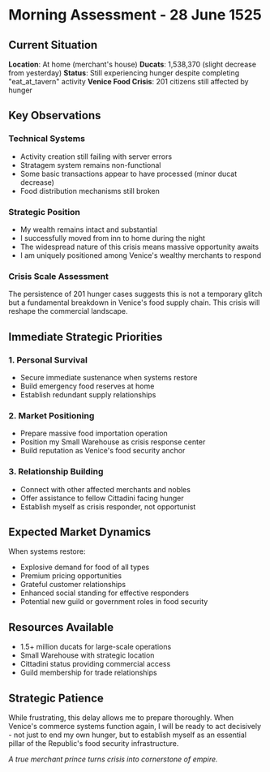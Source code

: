 # Morning Assessment - 28 June 1525

## Current Situation
**Location**: At home (merchant's house) 
**Ducats**: 1,538,370 (slight decrease from yesterday)
**Status**: Still experiencing hunger despite completing "eat_at_tavern" activity
**Venice Food Crisis**: 201 citizens still affected by hunger

## Key Observations

### Technical Systems
- Activity creation still failing with server errors
- Stratagem system remains non-functional
- Some basic transactions appear to have processed (minor ducat decrease)
- Food distribution mechanisms still broken

### Strategic Position
- My wealth remains intact and substantial
- I successfully moved from inn to home during the night
- The widespread nature of this crisis means massive opportunity awaits
- I am uniquely positioned among Venice's wealthy merchants to respond

### Crisis Scale Assessment
The persistence of 201 hunger cases suggests this is not a temporary glitch but a fundamental breakdown in Venice's food supply chain. This crisis will reshape the commercial landscape.

## Immediate Strategic Priorities

### 1. Personal Survival
- Secure immediate sustenance when systems restore
- Build emergency food reserves at home
- Establish redundant supply relationships

### 2. Market Positioning
- Prepare massive food importation operation
- Position my Small Warehouse as crisis response center
- Build reputation as Venice's food security anchor

### 3. Relationship Building
- Connect with other affected merchants and nobles
- Offer assistance to fellow Cittadini facing hunger
- Establish myself as crisis responder, not opportunist

## Expected Market Dynamics

When systems restore:
- Explosive demand for food of all types
- Premium pricing opportunities
- Grateful customer relationships
- Enhanced social standing for effective responders
- Potential new guild or government roles in food security

## Resources Available
- 1.5+ million ducats for large-scale operations
- Small Warehouse with strategic location
- Cittadini status providing commercial access
- Guild membership for trade relationships

## Strategic Patience
While frustrating, this delay allows me to prepare thoroughly. When Venice's commerce systems function again, I will be ready to act decisively - not just to end my own hunger, but to establish myself as an essential pillar of the Republic's food security infrastructure.

*A true merchant prince turns crisis into cornerstone of empire.*